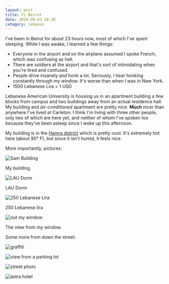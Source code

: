 ```yaml
---
layout: post
title: Fi Beirut
date: 2010-09-03 18:30
category: lebanon
---
```


I've been in Beirut for about 23 hours now, most of which I've spent sleeping. While I was awake, I learned a few things: 

* Everyone in the airport and on the airplane assumed I spoke French, which was confusing as hell.
* There are soldiers at the airport and that's sort of intimidating when you're tired and confused.
* People drive insanely and honk a lot. Seriously, I hear honking constantly through my window. It's worse than when I was in New York.
* 1500 Lebanese Lira = 1 USD

Lebanese American University is housing us in an apartment building a few blocks from campus and two buildings away from an actual residence hall. My building and *air-conditioned* apartment are pretty nice. **Much** nicer than anywhere I've lived at Carleton. I think I'm living with three other people, only two of which are here yet, and neither of whom I've spoken too because they've been asleep since I woke up this afternoon.

My building is in the [Hamra district](http://en.wikipedia.org/wiki/Hamra_Street) which is pretty cool. It's extremely hot here (about 90&deg; F), but since it isn't humid, it feels nice.

More importantly, pictures:

![Sam Building](http://dl.dropbox.com/u/3234860/andyfreeland.net/photo/lebanon/09/03/sam_building.jpg)

My building.

![LAU Dorm](http://dl.dropbox.com/u/3234860/andyfreeland.net/photo/lebanon/09/03/lau_dorm.jpg)

LAU Dorm

![250 Lebanese Lira](http://dl.dropbox.com/u/3234860/andyfreeland.net/photo/lebanon/09/03/250ll.jpg)

250 Lebanese lira

![out my window](http://dl.dropbox.com/u/3234860/andyfreeland.net/photo/lebanon/09/03/window1.jpg)

The view from my window.

Some more from down the street:

![graffiti](http://dl.dropbox.com/u/3234860/andyfreeland.net/photo/lebanon/09/03/graffiti.jpg)

![view from a parking lot](http://dl.dropbox.com/u/3234860/andyfreeland.net/photo/lebanon/09/03/parkinglot.jpg)

![street photo](http://dl.dropbox.com/u/3234860/andyfreeland.net/photo/lebanon/09/03/street.jpg)

![astra hotel](http://dl.dropbox.com/u/3234860/andyfreeland.net/photo/lebanon/09/03/astra.jpg)

